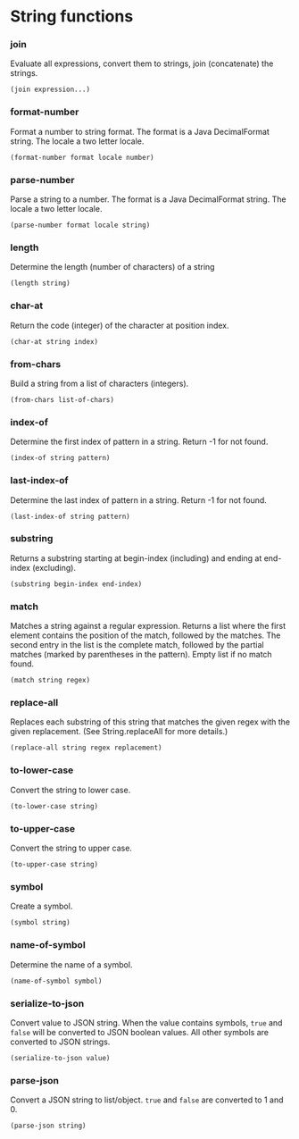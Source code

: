 # String functions

### join
Evaluate all expressions, convert them to strings, join (concatenate) the strings.
```
(join expression...)
```

### format-number
Format a number to string format. The format is a Java DecimalFormat string. The locale a two letter locale.
```
(format-number format locale number)
```

### parse-number
Parse a string to a number. The format is a Java DecimalFormat string. The locale a two letter locale.
```
(parse-number format locale string)
```

### length
Determine the length (number of characters) of a string
```
(length string)
```

### char-at
Return the code (integer) of the character at position index.
```
(char-at string index)
```

### from-chars
Build a string from a list of characters (integers).
```
(from-chars list-of-chars)
```

### index-of
Determine the first index of pattern in a string. Return -1 for not found.
```
(index-of string pattern)
```

### last-index-of
Determine the last index of pattern in a string. Return -1 for not found.
```
(last-index-of string pattern)
```

### substring
Returns a substring starting at begin-index (including) and ending at end-index (excluding).
```
(substring begin-index end-index)
```

### match
Matches a string against a regular expression. Returns a list where the first element contains the position of the match, 
followed by the matches. The second entry in the list
is the complete match, followed by the partial matches (marked by parentheses in the pattern). Empty list
if no match found.
```
(match string regex)
```

### replace-all
Replaces each substring of this string that matches the given regex with the given replacement.
(See String.replaceAll for more details.)
```
(replace-all string regex replacement)
```

### to-lower-case
Convert the string to lower case.
```
(to-lower-case string)
```

### to-upper-case
Convert the string to upper case.
```
(to-upper-case string)
```

### symbol
Create a symbol.
```
(symbol string)
```

### name-of-symbol
Determine the name of a symbol.
```
(name-of-symbol symbol)
```

### serialize-to-json
Convert value to JSON string. When the value contains symbols, `true` and `false` will be converted to
JSON boolean values. All other symbols are converted to JSON strings.
```
(serialize-to-json value)
```

### parse-json
Convert a JSON string to list/object.
`true` and `false` are converted to 1 and 0.
```
(parse-json string)
```
